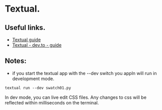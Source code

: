 # Textual.

## Useful links.
* [Textual guide](https://textual.textualize.io/guide/devtools/)
* [Textual - dev.to - guide](https://dev.to/wiseai/textual-the-definitive-guide-part-1-1i0p)



## Notes:
* if you start the textual app with the --dev switch you appln will run in development
  mode.

```
textual run --dev swatch01.py
```

In dev mode, you can live edit CSS files. Any changes to css will be reflected
within milliseconds on the terminal.



